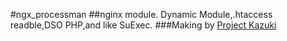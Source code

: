 #ngx_processman
##nginx module. Dynamic Module,.htaccess readble,DSO PHP,and like SuExec.
###Making by [Project Kazuki](http://www.jisakuroom.net/ "Project Kazuki")
